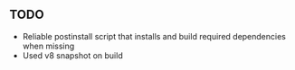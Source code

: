 
## TODO

 - Reliable postinstall script that installs and build required dependencies when missing
 - Used v8 snapshot on build
 